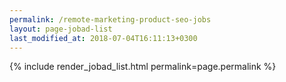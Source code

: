 ```yaml
---
permalink: /remote-marketing-product-seo-jobs
layout: page-jobad-list
last_modified_at: 2018-07-04T16:11:13+0300
---
```

{% include render_jobad_list.html permalink=page.permalink %}
